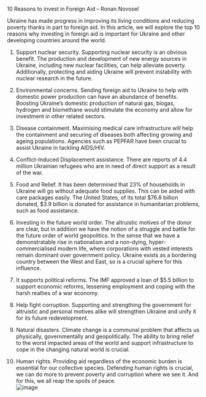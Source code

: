 10 Reasons to invest in Foreign Aid – Ronan Novosel

Ukraine has made progress in improving its living conditions and reducing poverty thanks in part to foreign aid. In this article, we will explore the top 10 reasons why investing in foreign aid is important for Ukraine and other developing countries around the world.

1.	Support nuclear security. Supporting nuclear security is an obvious benefit. The production and development of new energy sources in Ukraine, including new nuclear facilities, can help alleviate poverty. Additionally, protecting and aiding Ukraine will prevent instability with nuclear research in the future.

2.	Environmental concerns. Sending foreign aid to Ukraine to help with domestic power production can have an abundance of benefits. Boosting Ukraine’s domestic production of natural gas, biogas, hydrogen and biomethane would stimulate the economy and allow for investment in other related sectors.

3.	Disease containment. Maximising medical care infrastructure will help the containment and securing of diseases both affecting growing and ageing populations. Agencies such as PEPFAR have been crucial to assist Ukraine in tackling AIDS/HIV.

4.	Conflict-Induced Displacement assistance. There are reports of 4.4 million Ukrainian refugees who are in need of direct support as a result of the war.

5.	Food and Relief. It has been determined that 23% of households in Ukraine will go without adequate food supplies. This can be aided with care packages easily. The United States, of its total $76.8 billion donated, $3.9 billion is donated for assistance in humanitarian problems, such as food assistance. 

6.	Investing in the future world order. The altruistic motives of the donor are clear, but in addition we have the notion of a struggle and battle for the future order of world geopolitics. In the sense that we have a demonstratable rise in nationalism and a non-dying, hyper-commercialised modern life, where corporations with vested interests remain dominant over government policy.  Ukraine exists as a bordering country between the West and East, so is a crucial sphere for this influence. 

7.	It supports political reforms. The IMF approved a loan of $5.5 billion to support economic reforms, lessening employment and coping with the harsh realties of a war economy.
8.	Help fight corruption. Supporting and strengthing the government for altruistic and personal motives alike will strengthen Ukraine and unify it for its  future redevelopment.
9.	Natural disasters. Climate change is a communal problem that affects us physically, governmentally and geopolitically. The ability to bring relief to the worst impacted areas of the world and support infrastructure to cope in the changing natural world is crucial.
10.	 Human rights. Providing aid regardless of the economic burden is essential for our collective species. Defending human rights is crucial, we can do more to prevent poverty and corruption where we see it. And for this, we all reap the spoils of peace.    
![image](https://github.com/RonanNovosel/websiteforronan/assets/138579003/25505c42-c46b-4f50-b952-e10afa5361d6)
